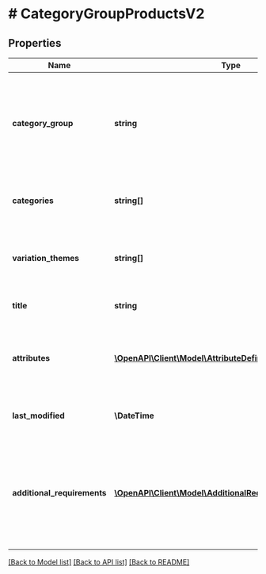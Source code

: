 # # CategoryGroupProductsV2

## Properties

Name | Type | Description | Notes
------------ | ------------- | ------------- | -------------
**category_group** | **string** | a category group defines a list of categories and the market place attributes for these categories. | [optional]
**categories** | **string[]** | the list of the categories for this category group. | [optional]
**variation_themes** | **string[]** | overview of all attributes that can be used to create variantions. | [optional]
**title** | **string** | shows how our product title is built | [optional]
**attributes** | [**\OpenAPI\Client\Model\AttributeDefinitionProductsV2[]**](AttributeDefinitionProductsV2.md) | list of the market place attributes for the categories of this group. | [optional]
**last_modified** | **\DateTime** | last modification date of the category. | [optional]
**additional_requirements** | [**\OpenAPI\Client\Model\AdditionalRequirementProductsV2[]**](AdditionalRequirementProductsV2.md) | a list of general requirements for certain product attributes that apply to all categories in the category group | [optional]

[[Back to Model list]](../../README.md#models) [[Back to API list]](../../README.md#endpoints) [[Back to README]](../../README.md)
